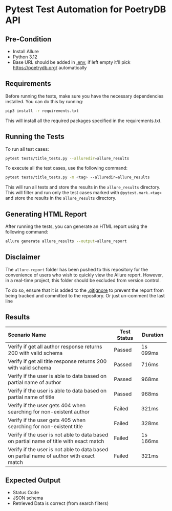 # Pytest Test Automation for PoetryDB API

## Pre-Condition
- Install Allure
- Python 3.12
- Base URL should be added in [.env](.env), if left empty it'll pick https://poetrydb.org/ automatically

## Requirements
Before running the tests, make sure you have the necessary dependencies installed. You can do this by running:
```bash
pip3 install -r requirements.txt
```
This will install all the required packages specified in the requirements.txt.

## Running the Tests
To run all test cases:
```bash
pytest tests/title_tests.py --alluredir=allure_results
```
To execute all the test cases, use the following command:
```bash
pytest tests/title_tests.py -m <tag> --alluredir=allure_results
```
This will run all tests and store the results in the `allure_results` directory.
This will filter and run only the test cases marked with `@pytest.mark.<tag>` and store the results in the `allure_results` directory.

## Generating HTML Report
After running the tests, you can generate an HTML report using the following command:
```bash
allure generate allure_results --output=allure_report
```

## Disclaimer
The `allure-report` folder has been pushed to this repository for the convenience of users who wish to quickly view the Allure report. However, in a real-time project, this folder should be excluded from version control. 

To do so, ensure that it is added to the  [.gitignore](.gitignore) to prevent the report from being tracked and committed to the repository. Or just un-comment the last line

## Results
| Scenario Name                                                                            | Test Status | Duration  |
|:-----------------------------------------------------------------------------------------|-------------|-----------|
| Verify if get all author response returns 200 with valid schema                         | Passed      | 1s 099ms  |
| Verify if get all title response returns 200 with valid schema                          | Passed      | 716ms     |
| Verify if the user is able to data based on partial name of author                      | Passed      | 968ms     |
| Verify if the user is able to data based on partial name of title                       | Passed      | 968ms     |
| Verify if the user gets 404 when searching for non-existent author                      | Failed      | 321ms     |
| Verify if the user gets 405 when searching for non-existent title                       | Failed      | 328ms     |
| Verify if the user is not able to data based on partial name of title with exact match  | Failed      | 1s 166ms  |
| Verify if the user is not able to data based on partial name of author with exact match | Failed      | 321ms     |

## Expected Output
- Status Code
- JSON schema
- Retrieved Data is correct (from search filters)
